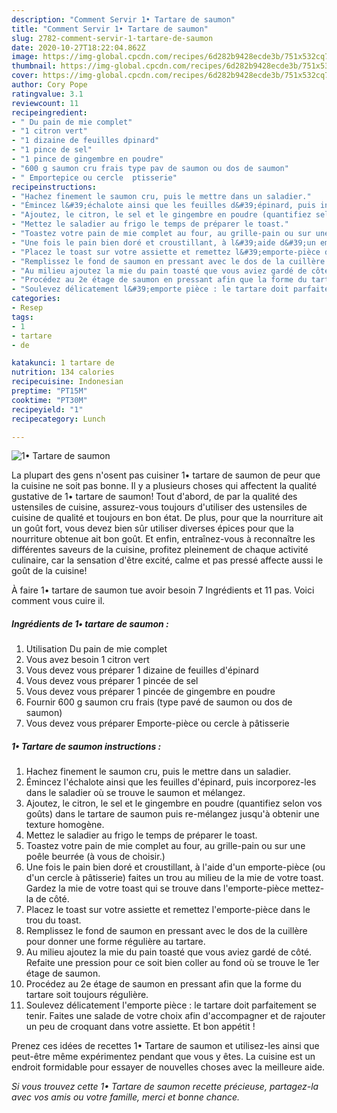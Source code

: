 ```yaml
---
description: "Comment Servir 1• Tartare de saumon"
title: "Comment Servir 1• Tartare de saumon"
slug: 2782-comment-servir-1-tartare-de-saumon
date: 2020-10-27T18:22:04.862Z
image: https://img-global.cpcdn.com/recipes/6d282b9428ecde3b/751x532cq70/1•-tartare-de-saumon-photo-principale-de-la-recette.jpg
thumbnail: https://img-global.cpcdn.com/recipes/6d282b9428ecde3b/751x532cq70/1•-tartare-de-saumon-photo-principale-de-la-recette.jpg
cover: https://img-global.cpcdn.com/recipes/6d282b9428ecde3b/751x532cq70/1•-tartare-de-saumon-photo-principale-de-la-recette.jpg
author: Cory Pope
ratingvalue: 3.1
reviewcount: 11
recipeingredient:
- " Du pain de mie complet"
- "1 citron vert"
- "1 dizaine de feuilles dpinard"
- "1 pince de sel"
- "1 pince de gingembre en poudre"
- "600 g saumon cru frais type pav de saumon ou dos de saumon"
- " Emportepice ou cercle  ptisserie"
recipeinstructions:
- "Hachez finement le saumon cru, puis le mettre dans un saladier."
- "Émincez l&#39;échalote ainsi que les feuilles d&#39;épinard, puis incorporez-les dans le saladier où se trouve le saumon et mélangez."
- "Ajoutez, le citron, le sel et le gingembre en poudre (quantifiez selon vos goûts) dans le tartare de saumon puis re-mélangez jusqu&#39;à obtenir une texture homogène."
- "Mettez le saladier au frigo le temps de préparer le toast."
- "Toastez votre pain de mie complet au four, au grille-pain ou sur une poêle beurrée (à vous de choisir.)"
- "Une fois le pain bien doré et croustillant, à l&#39;aide d&#39;un emporte-pièce (ou d&#39;un cercle à pâtisserie) faites un trou au milieu de la mie de votre toast. Gardez la mie de votre toast qui se trouve dans l&#39;emporte-pièce mettez-la de côté."
- "Placez le toast sur votre assiette et remettez l&#39;emporte-pièce dans le trou du toast."
- "Remplissez le fond de saumon en pressant avec le dos de la cuillère pour donner une forme régulière au tartare."
- "Au milieu ajoutez la mie du pain toasté que vous aviez gardé de côté. Refaite une pression pour ce soit bien coller au fond où se trouve le 1er étage de saumon."
- "Procédez au 2e étage de saumon en pressant afin que la forme du tartare soit toujours régulière."
- "Soulevez délicatement l&#39;emporte pièce : le tartare doit parfaitement se tenir. Faites une salade de votre choix afin d&#39;accompagner et de rajouter un peu de croquant dans votre assiette. Et bon appétit !"
categories:
- Resep
tags:
- 1
- tartare
- de

katakunci: 1 tartare de 
nutrition: 134 calories
recipecuisine: Indonesian
preptime: "PT15M"
cooktime: "PT30M"
recipeyield: "1"
recipecategory: Lunch

---
```



![1• Tartare de saumon](https://img-global.cpcdn.com/recipes/6d282b9428ecde3b/751x532cq70/1•-tartare-de-saumon-photo-principale-de-la-recette.jpg)

La plupart des gens n'osent pas cuisiner 1• tartare de saumon de peur que la cuisine ne soit pas bonne. Il y a plusieurs choses qui affectent la qualité gustative de 1• tartare de saumon! Tout d'abord, de par la qualité des ustensiles de cuisine, assurez-vous toujours d'utiliser des ustensiles de cuisine de qualité et toujours en bon état. De plus, pour que la nourriture ait un goût fort, vous devez bien sûr utiliser diverses épices pour que la nourriture obtenue ait bon goût. Et enfin, entraînez-vous à reconnaître les différentes saveurs de la cuisine, profitez pleinement de chaque activité culinaire, car la sensation d'être excité, calme et pas pressé affecte aussi le goût de la cuisine!

<!--inarticleads1-->

À faire 1• tartare de saumon tue avoir besoin 7 Ingrédients et 11 pas. Voici comment vous cuire il.

##### Ingrédients de 1• tartare de saumon :

1. Utilisation  Du pain de mie complet
1. Vous avez besoin 1 citron vert
1. Vous devez vous préparer 1 dizaine de feuilles d&#39;épinard
1. Vous devez vous préparer 1 pincée de sel
1. Vous devez vous préparer 1 pincée de gingembre en poudre
1. Fournir 600 g saumon cru frais (type pavé de saumon ou dos de saumon)
1. Vous devez vous préparer  Emporte-pièce ou cercle à pâtisserie




<!--inarticleads2-->

##### 1• Tartare de saumon instructions :

1. Hachez finement le saumon cru, puis le mettre dans un saladier.
1. Émincez l&#39;échalote ainsi que les feuilles d&#39;épinard, puis incorporez-les dans le saladier où se trouve le saumon et mélangez.
1. Ajoutez, le citron, le sel et le gingembre en poudre (quantifiez selon vos goûts) dans le tartare de saumon puis re-mélangez jusqu&#39;à obtenir une texture homogène.
1. Mettez le saladier au frigo le temps de préparer le toast.
1. Toastez votre pain de mie complet au four, au grille-pain ou sur une poêle beurrée (à vous de choisir.)
1. Une fois le pain bien doré et croustillant, à l&#39;aide d&#39;un emporte-pièce (ou d&#39;un cercle à pâtisserie) faites un trou au milieu de la mie de votre toast. Gardez la mie de votre toast qui se trouve dans l&#39;emporte-pièce mettez-la de côté.
1. Placez le toast sur votre assiette et remettez l&#39;emporte-pièce dans le trou du toast.
1. Remplissez le fond de saumon en pressant avec le dos de la cuillère pour donner une forme régulière au tartare.
1. Au milieu ajoutez la mie du pain toasté que vous aviez gardé de côté. Refaite une pression pour ce soit bien coller au fond où se trouve le 1er étage de saumon.
1. Procédez au 2e étage de saumon en pressant afin que la forme du tartare soit toujours régulière.
1. Soulevez délicatement l&#39;emporte pièce : le tartare doit parfaitement se tenir. Faites une salade de votre choix afin d&#39;accompagner et de rajouter un peu de croquant dans votre assiette. Et bon appétit !




<!--inarticleads1-->

<p>
Prenez ces idées de recettes 1• Tartare de saumon et utilisez-les ainsi que peut-être même expérimentez pendant que vous y êtes. La cuisine est un endroit formidable pour essayer de nouvelles choses avec la meilleure aide.
</p>

<p>
<i>Si vous trouvez cette 1• Tartare de saumon recette précieuse, partagez-la avec vos amis ou votre famille, merci et bonne chance.</i>
</p>
